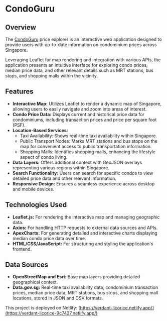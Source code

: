 # CondoGuru

## Overview
The [CondoGuru](https://verdant-licorice-9c7427.netlify.app/) price explorer is an interactive web application designed to provide users with up-to-date information on condominium prices across Singapore.

Leveraging Leaflet for map rendering and integration with various APIs, the application presents an intuitive interface for exploring condo prices, median price data, and other relevant details such as MRT stations, bus stops, and shopping malls within the vicinity.

## Features
- **Interactive Map:** Utilizes Leaflet to render a dynamic map of Singapore, allowing users to easily navigate and zoom into areas of interest.
- **Condo Price Data:** Displays current and historical price data for condominiums, including transaction prices and price per square foot (PSF).
- **Location-Based Services:**
  - Taxi Availability: Shows real-time taxi availability within Singapore.
  - Public Transport Nodes: Marks MRT stations and bus stops on the map for convenient access to public transportation information.
  - Shopping Malls: Identifies shopping malls, enhancing the lifestyle aspect of condo living.
- **Data Layers:** Offers additional context with GeoJSON overlays representing various regions within Singapore.
- **Search Functionality:** Users can search for specific condos to view detailed price data and other relevant information.
- **Responsive Design:** Ensures a seamless experience across desktop and mobile devices.

## Technologies Used
- **Leaflet.js:** For rendering the interactive map and managing geographic data.
- **Axios:** For handling HTTP requests to external data sources and APIs.
- **ApexCharts:** For generating detailed and interactive charts displaying median condo price data over time.
- **HTML/CSS/JavaScript:** For structuring and styling the application's frontend.

## Data Sources
- **OpenStreetMap and Esri:** Base map layers providing detailed geographical context.
- **Data.gov.sg:** Real-time taxi availability data, condominium transaction prices, median price data, MRT stations, bus stops, and shopping mall locations, stored in JSON and CSV formats.

This project is deployed on Netlify: [https://verdant-licorice.netlify.app/](https://verdant-licorice-9c7427.netlify.app/)
